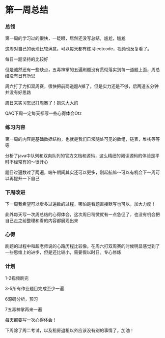 # 第一周总结

### 总领

第一周的学习过的很快，一眨眼，居然还没写总结，尴尬，尴尬

这周对自己的表现比较满意，可以每天都有练习leetcode，视频也反复看了。

每日一题坚持的比较好

但是诚然还有一些缺点，五毒神掌的五遍刷题没有贯彻落实到每一道题上面，周总结没有日有所思

周六打了力扣双周赛，很快把前两道题A掉了，但是实力还是不够，后两道五分钟并没有好思路

周日来实习忘记打周赛了！损失大大的

QAQ下周一定每天都写一些心得体会Otz

### 练习内容

第一周的内容是基础数据结构，也就是我们日常随处可见的数组，链表，堆栈等等等

分析了java中队列和双向队列的官方文档和源码，这么精细的阅读源码的体验是平时不经常有的～很开心

题目过遍数过了两遍，端午期间其实还可以更多，刚起航嘛～可以有机会下一周可以再提升一下自己

### 下周改进

下一周我希望可以增多过遍数的过程，哪怕是看题直接默写也可以，加大力度！

此外每天写一次周总结的心得体会，这次周日稍微就有一点急促了，也没有机会把自己走之前整理和看的内容都展现出来

### 心得

刷题的过程中和超老师说的心路历程比较像，在周六打双周赛的时候明显感觉到了一些思维上的进步，但是还比较小，需要假以时日，专心修炼

### 计划

1-2视频刷完

3-5所有作业题目完成至少一遍

6源码分析，预习

7五毒神掌再来一遍

每天都要写一次心得体会！

下周除了周二考试，以及租房退租以外应该没有别的事情了，加油！